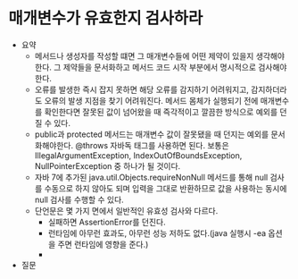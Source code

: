 # 매개변수가 유효한지 검사하라
- 요약
  - 메서드나 생성자를 작성할 떄면 그 매개변수들에 어떤 제약이 있을지 생각해야한다. 그 제약들을 문서화하고 메서드 코드 시작 부분에서 명시적으로 검사해야 한다.
  - 오류를 발생한 즉시 잡지 못하면 해당 오류를 감지하기 어려워지고, 감지하더라도 오류의 발생 지점을 찾기 어려워진다. 메서드 몸체가 실행되기 전에 매개변수를 확인한다면 잘못된 값이 넘어왔을 때 즉각적이고 깔끔한 방식으로 예외를 던질 수 있다.
  - public과 protected 메서드는 매개변수 값이 잘못됐을 때 던지는 예외를 문서화해야한다. @throws 자바독 태그를 사용하면 된다. 보통은 IllegalArgumentException, IndexOutOfBoundsException, NullPointerException 중 하나가 될 것이다.
  - 자바 7에 추가된 java.util.Objects.requireNonNull 메서드를 통해 null 검사를 수동으로 하지 않아도 되며 입력을 그대로 반환하므로 값을 사용하는 동시에 null 검사를 수행할 수 있다.
  - 단언문은 몇 가지 면에서 일반적인 유효성 검사와 다르다.
    - 실패하면 AssertionError를 던진다.
    - 런타임에 아무런 효과도, 아무런 성능 저하도 없다.(java 실행시 -ea 옵션을 주면 런타임에 영향을 준다.)
    - 
- 질문